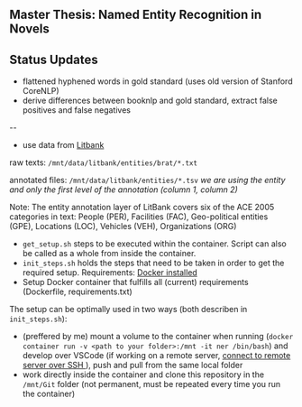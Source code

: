 ## Master Thesis: Named Entity Recognition in Novels


## Status Updates
* flattened hyphened words in gold standard (uses old version of Stanford CoreNLP)
* derive differences between booknlp and gold standard, extract false positives and false negatives

--
* use data from [Litbank](https://github.com/dbamman/litbank)

raw texts: `/mnt/data/litbank/entities/brat/*.txt`

annotated files: `/mnt/data/litbank/entities/*.tsv` *we are using the entity and only the first level of the annotation (column 1, column 2)*

Note: The entity annotation layer of LitBank covers six of the ACE 2005 categories in text: People (PER), Facilities (FAC), Geo-political entities (GPE), Locations (LOC), Vehicles (VEH), Organizations (ORG)

* `get_setup.sh` steps to be executed within the container. Script can also be called as a whole from inside the container. 
* `init_steps.sh` holds the steps that need to be taken in order to get the required setup. Requirements: [Docker installed](https://docs.docker.com/get-docker/)
* Setup Docker container that fulfills all (current) requirements (Dockerfile, requirements.txt)

The setup can be optimally used in two ways (both describen in `init_steps.sh`): 
* (preffered by me) mount a volume to the container when running (`docker container run -v <path to your folder>:/mnt -it ner /bin/bash`) and develop over VSCode (if working on a remote server, [connect to remote server over SSH ](https://code.visualstudio.com/docs/remote/ssh) ), push and pull from the same local folder
* work directly inside the container and clone this repository in the `/mnt/Git` folder (not permanent, must be repeated every time you run the container)

